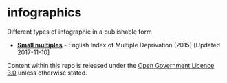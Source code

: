# infographics
Different types of infographic in a publishable form

* **[Small multiples](https://trafforddatalab.github.io/infographics/small_multiples/)** - English Index of Multiple Deprivation (2015) [Updated 2017-11-10]

Content within this repo is released under the [Open Government Licence 3.0](http://www.nationalarchives.gov.uk/doc/open-government-licence/version/3/) unless otherwise stated.
